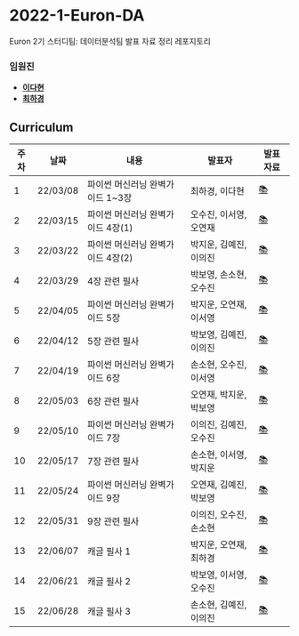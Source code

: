# 2022-1-Euron-DA
Euron 2기 스터디팀: 데이터분석팀 발표 자료 정리 레포지토리

### 임원진   
- **[이다현](https://github.com/hopebii)**
- **[최하경](https://github.com/FleurHwai)**

## Curriculum

| 주차 | 날짜 | 내용 | 발표자 | 발표 자료|
|---|---|---|---|---|
|1|22/03/08|파이썬 머신러닝 완벽가이드 1~3장|최하경, 이다현|[📚](DA_week1.pdf)|
|2|22/03/15|파이썬 머신러닝 완벽가이드 4장(1)|오수진, 이서영, 오연재|[📚]()|
|3|22/03/22|파이썬 머신러닝 완벽가이드 4장(2) | 박지운, 김예진, 이의진|[📚]()|
|4|22/03/29|4장 관련 필사|박보영, 손소현, 오수진|[📚]()|
|5|22/04/05|파이썬 머신러닝 완벽가이드 5장|박지운, 오연재, 이서영|[📚]()|
|6|22/04/12|5장 관련 필사|박보영, 김예진, 이의진|[📚]()|
|7|22/04/19|파이썬 머신러닝 완벽가이드 6장| 손소현, 오수진, 이서영|[📚]()|
|8|22/05/03|6장 관련 필사|오연재, 박지운, 박보영|[📚]()|
|9|22/05/10|파이썬 머신러닝 완벽가이드 7장|이의진, 김예진, 오수진|[📚]()|
|10|22/05/17|7장 관련 필사|손소현, 이서영, 박지운|[📚]()|
|11|22/05/24|파이썬 머신러닝 완벽가이드 9장|오연재, 김예진, 박보영|[📚]()|
|12|22/05/31|9장 관련 필사|이의진, 오수진, 손소현|[📚]()|
|13|22/06/07|캐글 필사 1| 박지운, 오연재, 최하경|[📚]()|
|14|22/06/21|캐글 필사 2|박보영, 이서영, 오수진|[📚]()|
|15|22/06/28|캐글 필사 3|손소현, 김예진, 이의진|[📚]()|


